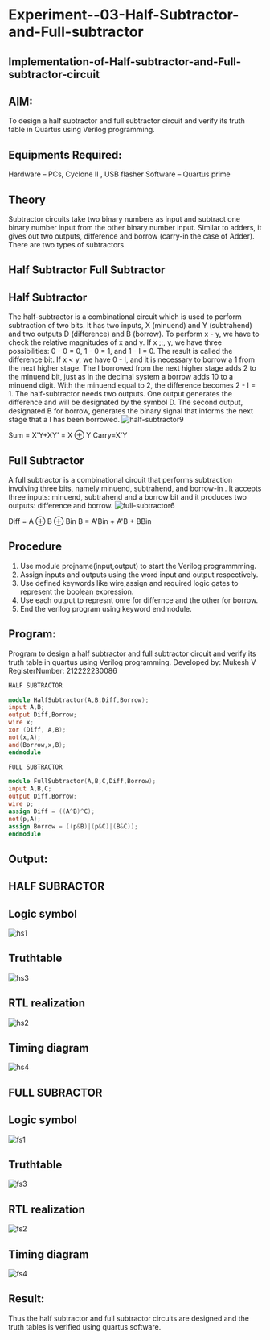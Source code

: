 # Experiment--03-Half-Subtractor-and-Full-subtractor
## Implementation-of-Half-subtractor-and-Full-subtractor-circuit
## AIM:
To design a half subtractor and full subtractor circuit and verify its truth table in Quartus using Verilog programming.

## Equipments Required:
Hardware – PCs, Cyclone II , USB flasher
Software – Quartus prime
## Theory
Subtractor circuits take two binary numbers as input and subtract one binary number input from the other binary number input. Similar to adders, it gives out two outputs, difference and borrow (carry-in the case of Adder). There are two types of subtractors.

## Half Subtractor Full Subtractor
## Half Subtractor
The half-subtractor is a combinational circuit which is used to perform subtraction of two bits. It has two inputs, X (minuend) and Y (subtrahend) and two outputs D (difference) and B (borrow). To perform x - y, we have to check the relative magnitudes of x and y. If x ;;, y, we have three possibilities: 0 - 0 = 0, 1 - 0 = 1, and 1 - I = 0. The result is called the difference bit. If x < y, we have 0 - I, and it is necessary to borrow a 1 from the next higher stage. The I borrowed from the next higher stage adds 2 to the minuend bit, just as in the decimal system a borrow adds 10 to a minuend digit. With the minuend equal to 2, the difference becomes 2 - I = 1. The half-subtractor needs two outputs. One output generates the difference and will be designated by the symbol D. The second output, designated B for borrow, generates the binary signal that informs the next stage that a I has been borrowed.
![half-subtractor9](https://user-images.githubusercontent.com/36288975/166112538-58c3bc7c-ee5d-4e6a-ac8d-8e8328efe27a.png)


Sum = X'Y+XY' = X ⊕ Y
Carry=X'Y

## Full Subtractor
A full subtractor is a combinational circuit that performs subtraction involving three bits, namely minuend, subtrahend, and borrow-in . It accepts three inputs: minuend, subtrahend and a borrow bit and it produces two outputs: difference and borrow. 
![full-subtractor6](https://user-images.githubusercontent.com/36288975/166112541-24c68359-3de8-4674-ae22-8272ffc385ed.png)


Diff = A ⊕ B ⊕ Bin B = A'Bin + A'B + BBin

## Procedure
1) Use module projname(input,output) to start the Verilog programmming.
2) Assign inputs and outputs using the word input and output respectively.
3) Use defined keywords like wire,assign and required logic gates to represent the boolean expression.
4) Use each output to represnt onre for differnce and the other for borrow.
5) End the verilog program using keyword endmodule.
## Program:
Program to design a half subtractor and full subtractor circuit and verify its truth table in quartus using Verilog programming.
Developed by: Mukesh V
RegisterNumber:  212222230086
``` verilog
HALF SUBTRACTOR

module HalfSubtractor(A,B,Diff,Borrow);
input A,B;
output Diff,Borrow;
wire x;
xor (Diff, A,B);
not(x,A);
and(Borrow,x,B);
endmodule
```

``` verilog
FULL SUBTRACTOR

module FullSubtractor(A,B,C,Diff,Borrow);
input A,B,C;
output Diff,Borrow;
wire p;
assign Diff = ((A^B)^C);
not(p,A);
assign Borrow = ((p&B)|(p&C)|(B&C));
endmodule
```

## Output:
## HALF SUBRACTOR
## Logic symbol
![hs1](https://user-images.githubusercontent.com/118707363/229361194-fc3e5646-eba3-4782-948f-0aeb11c09159.png)

## Truthtable
![hs3](https://user-images.githubusercontent.com/118707363/229361263-a00b8f8b-48ca-41ab-942a-b9840295455c.png)



##  RTL realization
![hs2](https://user-images.githubusercontent.com/118707363/229361273-94d50333-53e4-41f7-8ff2-5626878b59c0.png)


## Timing diagram 
![hs4](https://user-images.githubusercontent.com/118707363/229361288-14ed5927-6f94-406e-9478-c55fa31dd218.png)

## FULL SUBRACTOR
## Logic symbol
![fs1](https://user-images.githubusercontent.com/118707363/229361305-54676ec8-da35-4ab1-a3aa-039cc76ad912.png)

## Truthtable

![fs3](https://user-images.githubusercontent.com/118707363/229361308-9b7674b4-dddd-4ad2-a257-181dac962d32.png)


##  RTL realization

![fs2](https://user-images.githubusercontent.com/118707363/229361313-6a195ca2-e5e3-42b6-9d94-ae4acf8e0dce.png)

## Timing diagram 
![fs4](https://user-images.githubusercontent.com/118707363/229361320-16e44614-6c04-4480-9ad8-ad97995d2185.png)

## Result:
Thus the half subtractor and full subtractor circuits are designed and the truth tables is verified using quartus software.
